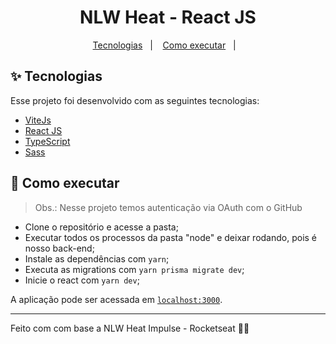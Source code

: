 <h1 align="center">NLW Heat - React JS</h1>

<p align="center">
  <a href="#-tecnologias">Tecnologias</a>&nbsp;&nbsp;&nbsp;|&nbsp;&nbsp;&nbsp;
  <a href="#-como-executar">Como executar</a>&nbsp;&nbsp;&nbsp;|&nbsp;&nbsp;&nbsp;
</p>

## ✨ Tecnologias

Esse projeto foi desenvolvido com as seguintes tecnologias:

- [ViteJs](https://vitejs.dev/)
- [React JS](https://pt-br.reactjs.org/)
- [TypeScript](https://www.typescriptlang.org/)
- [Sass](https://yarnpkg.com/package/sass)

## 🚀 Como executar

> Obs.: Nesse projeto temos autenticação via OAuth com o GitHub

- Clone o repositório e acesse a pasta;
- Executar todos os processos da pasta "node" e deixar rodando, pois é nosso back-end;
- Instale as dependências com `yarn`;
- Executa as migrations com `yarn prisma migrate dev`;
- Inicie o react com `yarn dev`;

A aplicação pode ser acessada em [`localhost:3000`](http://localhost:3000).

---

Feito com com base a NLW Heat Impulse - Rocketseat 👋🏻